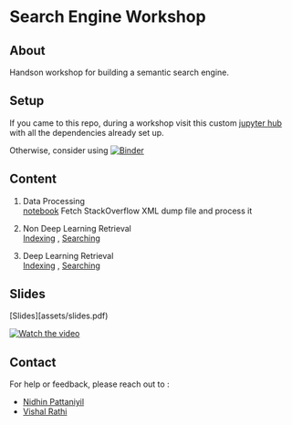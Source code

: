# Search Engine Workshop


## About

Handson workshop for building a semantic search engine.




## Setup 

If you came to this repo, during a workshop visit this custom [jupyter hub](http://hub.np.training) with all the dependencies already set up.



Otherwise, consider using [![Binder](https://mybinder.org/badge_logo.svg)](https://mybinder.org/v2/gh/npatta01/search-engine-workshop/main)


## Content

1. Data Processing   
[notebook](notebooks/01_b_setup.ipynb)
Fetch StackOverflow XML dump file and process it

2. Non Deep Learning Retrieval    
   [Indexing](notebooks/02_indexing_es.ipynb) , [Searching](notebooks/03_searching_es.ipynb) 

3. Deep Learning Retrieval   
   [Indexing](notebooks/02_indexing_faiss.ipynb) , [Searching](notebooks/03_searching_faiss.ipynb) 



## Slides

[Slides][assets/slides.pdf) 


[![Watch the video](assets/slides_cover.png)](https://www.slideshare.net/nidhinpattaniyil/serving-bert-models-in-production-with-torchserve)


## Contact

For help or feedback, please reach out to :

- [Nidhin Pattaniyil](https://www.linkedin.com/in/nidhinpattaniyil/)   
- [Vishal Rathi](https://www.linkedin.com/in/vishalkumarrathi/)   